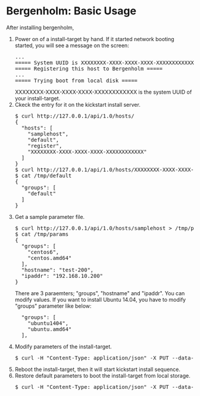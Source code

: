# Bergenholm: Basic Usage


After installing bergenholm, 

1. Power on of a install-target by hand.
   If it started network booting started, you will see a message on the screen:
   <pre>
   ...
   ===== System UUID is XXXXXXXX-XXXX-XXXX-XXXX-XXXXXXXXXXXX =====
   ===== Registering this host to Bergenholm =====
   ...
   ===== Trying boot from local disk =====
   </pre>
   XXXXXXXX-XXXX-XXXX-XXXX-XXXXXXXXXXXX is the system UUID of your install-target.
2. Ckeck the entry for it on the kickstart install server.
   <pre>
   $ curl http://127.0.0.1/api/1.0/hosts/                                                      {
   {
     "hosts": [
       "samplehost",
       "default",
       "register",
       "XXXXXXXX-XXXX-XXXX-XXXX-XXXXXXXXXXXX"
     ]
   }
   $ curl http://127.0.0.1/api/1.0/hosts/XXXXXXXX-XXXX-XXXX-XXXX-XXXXXXXXXXXX > /tmp/default
   $ cat /tmp/default
   {
     "groups": [
       "default"
     ]
   }
   </pre>
3. Get a sample parameter file.
   <pre>
   $ curl http://127.0.0.1/api/1.0/hosts/samplehost > /tmp/params
   $ cat /tmp/params
   {
     "groups": [
       "centos6",
       "centos.amd64"
     ],
     "hostname": "test-200",
     "ipaddr": "192.168.10.200"
   }
   </pre>
   There are 3 paraemters; "groups", "hostname" and "ipaddr". You can modify values.
   If you want to install Ubuntu 14.04, you have to modify "groups" parameter like below:
   <pre>
     "groups": [
       "ubuntu1404",
       "ubuntu.amd64"
     ],
   </pre>
4. Modify parameters of the install-target.
   <pre>
   $ curl -H "Content-Type: application/json" -X PUT --data-binary @/tmp/params http://127.0.0.1/api/1.0/hosts/XXXXXXXX-XXXX-XXXX-XXXX-XXXXXXXXXXXX
   </pre>
5. Reboot the install-target, then it will start kickstart install sequence.
6. Restore default parameters to boot the install-target from local storage.
   <pre>
   $ curl -H "Content-Type: application/json" -X PUT --data-binary @/tmp/default http://127.0.0.1/api/1.0/hosts/XXXXXXXX-XXXX-XXXX-XXXX-XXXXXXXXXXXX
   </pre>

